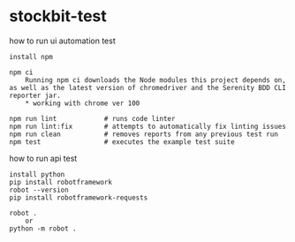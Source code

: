 # stockbit-test


how to run ui automation test 

    install npm

    npm ci
        Running npm ci downloads the Node modules this project depends on, as well as the latest version of chromedriver and the Serenity BDD CLI reporter jar.
        * working with chrome ver 100

    npm run lint            # runs code linter
    npm run lint:fix        # attempts to automatically fix linting issues
    npm run clean           # removes reports from any previous test run
    npm test                # executes the example test suite




how to run api test 

    install python 
    pip install robotframework
    robot --version
    pip install robotframework-requests

    robot .
        or
    python -m robot .
